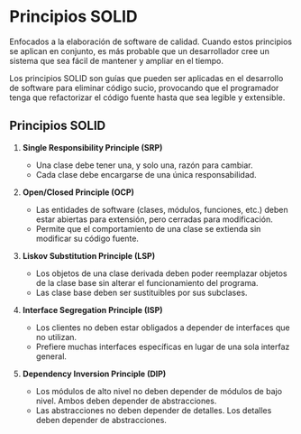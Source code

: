 
# Principios SOLID

Enfocados a la elaboración de software de calidad. Cuando estos principios se aplican en conjunto, es más probable que un desarrollador cree un sistema que sea fácil de mantener y ampliar en el tiempo. 

Los principios SOLID son guías que pueden ser aplicadas en el desarrollo de software para eliminar código sucio, provocando que el programador tenga que refactorizar el código fuente hasta que sea legible y extensible.

## Principios SOLID

1. **Single Responsibility Principle (SRP)**
   - Una clase debe tener una, y solo una, razón para cambiar. 
   - Cada clase debe encargarse de una única responsabilidad.

2. **Open/Closed Principle (OCP)**
   - Las entidades de software (clases, módulos, funciones, etc.) deben estar abiertas para extensión, pero cerradas para modificación.
   - Permite que el comportamiento de una clase se extienda sin modificar su código fuente.

3. **Liskov Substitution Principle (LSP)**
   - Los objetos de una clase derivada deben poder reemplazar objetos de la clase base sin alterar el funcionamiento del programa.
   - Las clase base deben ser sustituibles por sus subclases.

4. **Interface Segregation Principle (ISP)**
   - Los clientes no deben estar obligados a depender de interfaces que no utilizan.
   - Prefiere muchas interfaces específicas en lugar de una sola interfaz general.

5. **Dependency Inversion Principle (DIP)**
   - Los módulos de alto nivel no deben depender de módulos de bajo nivel. Ambos deben depender de abstracciones.
   - Las abstracciones no deben depender de detalles. Los detalles deben depender de abstracciones.

